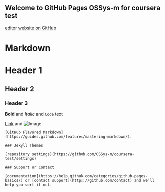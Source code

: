 ## Welcome to GitHub Pages OSSys-m for coursera test
[editor website on GitHub](https://github.com/OSSys-m/coursera-test/edit/master/README.md)

# Markdown
# Header 1
## Header 2
### Header 3

**Bold** and _Italic_ and `Code` text

[Link](url) and ![Image](src)
```
[GitHub Flavored Markdown](https://guides.github.com/features/mastering-markdown/).

### Jekyll Themes

[repository settings](https://github.com/OSSys-m/coursera-test/settings)

### Support or Contact

[documentation](https://help.github.com/categories/github-pages-basics/) or [contact support](https://github.com/contact) and we’ll help you sort it out. 
